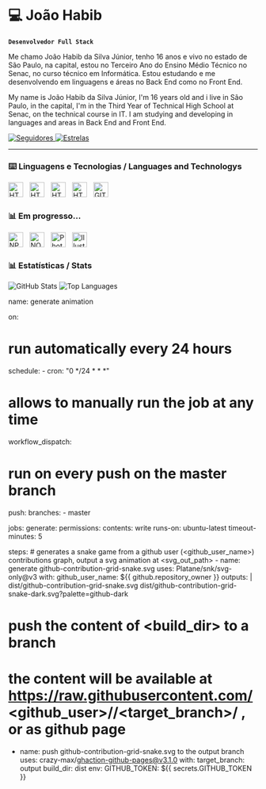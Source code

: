 # 💻 João Habib

**`Desenvolvedor Full Stack`**

Me chamo João Habib da Silva Júnior, tenho 16 anos e vivo no estado de São Paulo, na capital, estou no Terceiro Ano do Ensino Médio Técnico no Senac, no curso técnico em Informática. Estou estudando e me desenvolvendo em linguagens e áreas no Back End como no Front End.

My name is João Habib da Silva Júnior, I'm 16 years old and i live in São Paulo, in the capital, I'm in the Third Year of Technical High School at Senac, on the technical course in IT. I am studying and developing in languages and areas in Back End and Front End.

<p align="left">
    <a href="https://github.com/Joao-Habib-da-Silva?tab=followers">
        <img alt="Seguidores"
            title="Seguidores no Github"
            src="https://img.shields.io/github/followers/Joao-Habib-da-Silva?color=219ebc&labelColor=023047&style=for-the-badge&logo=github&label=Followers&logoColor=white"/>
    </a>
    <a href="https://github.com/Joao-Habib-da-Silva?tab=repositories&sort=stargazers">
        <img alt="Estrelas"
            title="Total de estrelas no Github"
            src="https://img.shields.io/github/stars/Joao-Habib-da-Silva?color=219ebc&style=for-the-badge&labelColor=023047&logo=star&label=Stars"/>
    </a>
</p>

   

   ---

   ### ⌨️ Linguagens e Tecnologias / Languages and Technologys


<img 
    align="left" 
    alt="HTML"
    title="HTML" 
    width="30px" 
    style="padding-right: 10px;" 
    src="https://cdn.jsdelivr.net/gh/devicons/devicon@latest/icons/html5/html5-original.svg" 
/>


  <img
    align="left" 
    alt="HTML"
    title="HTML" 
    width="30px" 
    style="padding-right: 10px;"
src="https://cdn.jsdelivr.net/gh/devicons/devicon@latest/icons/css3/css3-original.svg" />


 <img
    align="left" 
    alt="HTML"
    title="HTML" 
    width="30px" 
    style="padding-right: 10px;"
src="https://cdn.jsdelivr.net/gh/devicons/devicon@latest/icons/javascript/javascript-original.svg" />


 <img 
    align="left" 
    alt="HTML"
    title="HTML" 
    width="30px" 
    style="padding-right: 10px;"
 src="https://cdn.jsdelivr.net/gh/devicons/devicon@latest/icons/python/python-original.svg" />
 

  
  <img
      width="30px"
      align="left"
      alt='GIT'
      title='GIT'
      style="padding-right: 10px;"
      src="https://cdn.jsdelivr.net/gh/devicons/devicon@latest/icons/git/git-original.svg" />
          
   
 

          
<br/>
<br/>

### 📊 Em progresso...
 <img
      width="30px"
      align="left"
      alt='NPM'
      title='NPM'
      style="padding-right: 10px;"
      src="https://cdn.jsdelivr.net/gh/devicons/devicon@latest/icons/npm/npm-original-wordmark.svg" />
      
  <img 
        width="30px"
      align="left"
      alt='NODE'
      title='NODE'
      style="padding-right: 10px;"
      src="https://cdn.jsdelivr.net/gh/devicons/devicon@latest/icons/nodejs/nodejs-original-wordmark.svg" />
      
   <img
        width="30px"
      align="left"
      alt='Photoshop'
      title='Photoshop'
      style="padding-right: 10px;"
       src="https://cdn.jsdelivr.net/gh/devicons/devicon@latest/icons/photoshop/photoshop-original.svg" />
    
  <img
      width="30px"
      align="left"
      alt='Illustrator'
      title='Illustrator'
      style="padding-right: 10px;"
      src="https://cdn.jsdelivr.net/gh/devicons/devicon@latest/icons/illustrator/illustrator-line.svg" />
          
<br/>
          <br/>

### 📊 Estatísticas / Stats


<img src="https://github-readme-stats.vercel.app/api?username=Joao-Habib-da-Silva&show_icons=true&theme=tokyonight&line_height=27" alt="GitHub Stats" />
<img src="https://github-readme-stats.vercel.app/api/top-langs/?username=Joao-Habib-da-Silva&langs_count=8&layout=compact&theme=tokyonight" alt="Top Languages" />


name: generate animation

on:
  # run automatically every 24 hours
  schedule:
    - cron: "0 */24 * * *" 
  
  # allows to manually run the job at any time
  workflow_dispatch:
  
  # run on every push on the master branch
  push:
    branches:
    - master
    
  

jobs:
  generate:
    permissions: 
      contents: write
    runs-on: ubuntu-latest
    timeout-minutes: 5
    
steps:
      # generates a snake game from a github user (<github_user_name>) contributions graph, output a svg animation at <svg_out_path>
      - name: generate github-contribution-grid-snake.svg
        uses: Platane/snk/svg-only@v3
        with:
          github_user_name: ${{ github.repository_owner }}
          outputs: |
            dist/github-contribution-grid-snake.svg
            dist/github-contribution-grid-snake-dark.svg?palette=github-dark
          
          
 # push the content of <build_dir> to a branch
 # the content will be available at https://raw.githubusercontent.com/<github_user>/<repository>/<target_branch>/<file> , or as github page
 - name: push github-contribution-grid-snake.svg to the output branch
      uses: crazy-max/ghaction-github-pages@v3.1.0
        with:
          target_branch: output
          build_dir: dist
        env:
          GITHUB_TOKEN: ${{ secrets.GITHUB_TOKEN }}
